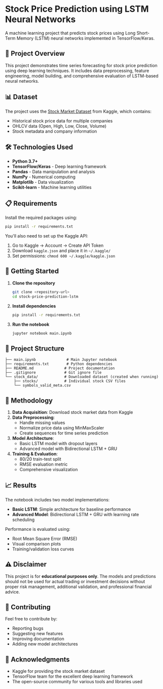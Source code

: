 # Stock Price Prediction using LSTM Neural Networks

A machine learning project that predicts stock prices using Long Short-Term Memory (LSTM) neural networks implemented in TensorFlow/Keras.

## 🎯 Project Overview

This project demonstrates time series forecasting for stock price prediction using deep learning techniques. It includes data preprocessing, feature engineering, model building, and comprehensive evaluation of LSTM-based neural networks.

## 📊 Dataset

The project uses the [Stock Market Dataset](https://www.kaggle.com/datasets/jacksoncrow/stock-market-dataset) from Kaggle, which contains:
- Historical stock price data for multiple companies
- OHLCV data (Open, High, Low, Close, Volume)
- Stock metadata and company information

## 🛠️ Technologies Used

- **Python 3.7+**
- **TensorFlow/Keras** - Deep learning framework
- **Pandas** - Data manipulation and analysis
- **NumPy** - Numerical computing
- **Matplotlib** - Data visualization
- **Scikit-learn** - Machine learning utilities

## 📋 Requirements

Install the required packages using:

```bash
pip install -r requirements.txt
```

You'll also need to set up the Kaggle API:
1. Go to Kaggle → Account → Create API Token
2. Download `kaggle.json` and place it in `~/.kaggle/`
3. Set permissions: `chmod 600 ~/.kaggle/kaggle.json`

## 🚀 Getting Started

1. **Clone the repository**
   ```bash
   git clone <repository-url>
   cd stock-price-prediction-lstm
   ```

2. **Install dependencies**
   ```bash
   pip install -r requirements.txt
   ```

3. **Run the notebook**
   ```bash
   jupyter notebook main.ipynb
   ```

## 📁 Project Structure

```
├── main.ipynb              # Main Jupyter notebook
├── requirements.txt        # Python dependencies
├── README.md              # Project documentation
├── .gitignore             # Git ignore file
└── stock_data/            # Downloaded dataset (created when running)
    ├── stocks/            # Individual stock CSV files
    └── symbols_valid_meta.csv
```

## 🔬 Methodology

1. **Data Acquisition**: Download stock market data from Kaggle
2. **Data Preprocessing**: 
   - Handle missing values
   - Normalize price data using MinMaxScaler
   - Create sequences for time series prediction
3. **Model Architecture**:
   - Basic LSTM model with dropout layers
   - Advanced model with Bidirectional LSTM + GRU
4. **Training & Evaluation**:
   - 80/20 train-test split
   - RMSE evaluation metric
   - Comprehensive visualization

## 📈 Results

The notebook includes two model implementations:
- **Basic LSTM**: Simple architecture for baseline performance
- **Advanced Model**: Bidirectional LSTM + GRU with learning rate scheduling

Performance is evaluated using:
- Root Mean Square Error (RMSE)
- Visual comparison plots
- Training/validation loss curves

## ⚠️ Disclaimer

This project is for **educational purposes only**. The models and predictions should not be used for actual trading or investment decisions without proper risk management, additional validation, and professional financial advice.

## 🤝 Contributing

Feel free to contribute by:
- Reporting bugs
- Suggesting new features
- Improving documentation
- Adding new model architectures


## 🙏 Acknowledgments

- Kaggle for providing the stock market dataset
- TensorFlow team for the excellent deep learning framework
- The open-source community for various tools and libraries used
